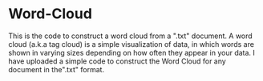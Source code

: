 # Word-Cloud
This is the code to construct a word cloud from a ".txt" document.
A word cloud (a.k.a tag cloud) is a simple visualization of data, in which words are shown in varying sizes depending on how often they appear in your data. I have uploaded a simple code to construct the Word Cloud for any document in the".txt" format.
